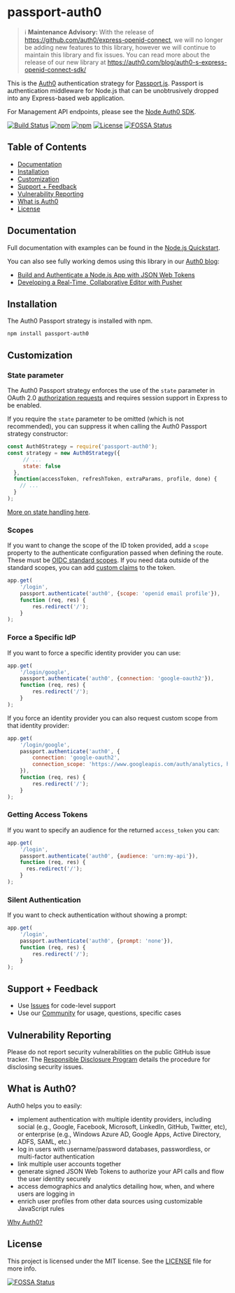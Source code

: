 # passport-auth0

> :information_source:  **Maintenance Advisory:**  With the release of https://github.com/auth0/express-openid-connect, we will no longer be adding new features to this library, however we will continue to maintain this library and fix issues.  You can read more about the release of our new library at https://auth0.com/blog/auth0-s-express-openid-connect-sdk/


This is the [Auth0](https://auth0.com/) authentication strategy for [Passport.js](http://passportjs.org/). Passport is authentication middleware for Node.js that can be unobtrusively dropped into any Express-based web application.

For Management API endpoints, please see the [Node Auth0 SDK](https://github.com/auth0/node-auth0).

[![Build Status](https://travis-ci.org/auth0/passport-auth0.svg?branch=master)](https://travis-ci.org/auth0/passport-auth0)
[![npm](https://img.shields.io/npm/v/passport-auth0)](https://npmjs.org/package/passport-auth0)
[![npm](https://img.shields.io/npm/dm/passport-auth0)](https://npmjs.org/package/passport-auth0)
[![License](http://img.shields.io/:license-mit-blue.svg?style=flat)](https://opensource.org/licenses/MIT)
[![FOSSA Status](https://app.fossa.com/api/projects/git%2Bgithub.com%2Fauth0%2Fpassport-auth0.svg?type=shield)](https://app.fossa.com/projects/git%2Bgithub.com%2Fauth0%2Fpassport-auth0?ref=badge_shield)

## Table of Contents

- [Documentation](#documentation)
- [Installation](#installation)
- [Customization](#customization)
- [Support + Feedback](#support--feedback)
- [Vulnerability Reporting](#vulnerability-reporting)
- [What is Auth0](#what-is-auth0)
- [License](#license)

## Documentation

Full documentation with examples can be found in the [Node.js Quickstart](https://auth0.com/docs/quickstart/webapp/nodejs). 

You can also see fully working demos using this library in our [Auth0 blog](https://auth0.com/blog/):

* [Build and Authenticate a Node.js App with JSON Web Tokens](https://auth0.com/blog/building-and-authenticating-nodejs-apps/#nodejs-directory-structure)
* [Developing a Real-Time, Collaborative Editor with Pusher](https://auth0.com/blog/developing-a-real-time-collaborative-editor-with-pusher/)

## Installation

The Auth0 Passport strategy is installed with npm. 

    npm install passport-auth0

## Customization

### State parameter

The Auth0 Passport strategy enforces the use of the `state` parameter in OAuth 2.0 [authorization requests](https://tools.ietf.org/html/rfc6749#section-4.1.1) and requires session support in Express to be enabled.

If you require the `state` parameter to be omitted (which is not recommended), you can suppress it when calling the Auth0 Passport strategy constructor:

```js
const Auth0Strategy = require('passport-auth0');
const strategy = new Auth0Strategy({
     // ...
     state: false
  },
  function(accessToken, refreshToken, extraParams, profile, done) {
    // ...
  }
);
```

[More on state handling here](https://github.com/auth0/passport-auth0/issues/40#issuecomment-511592801).

### Scopes

If you want to change the scope of the ID token provided, add a `scope` property to the authenticate configuration passed when defining the route. These must be [OIDC standard scopes](https://auth0.com/docs/scopes/current/oidc-scopes). If you need data outside of the standard scopes, you can add [custom claims](https://auth0.com/docs/scopes/current/custom-claims) to the token.

```js
app.get(
	'/login',
	passport.authenticate('auth0', {scope: 'openid email profile'}), 
	function (req, res) {
		res.redirect('/');
	}
);
```

### Force a Specific IdP

If you want to force a specific identity provider you can use:

```js
app.get(
	'/login/google',
	passport.authenticate('auth0', {connection: 'google-oauth2'}), 
	function (req, res) {
		res.redirect('/');
	}
);
```

If you force an identity provider you can also request custom scope from that identity provider:

```js
app.get(
	'/login/google', 
	passport.authenticate('auth0', {
		connection: 'google-oauth2',
		connection_scope: 'https://www.googleapis.com/auth/analytics, https://www.googleapis.com/auth/contacts.readonly'
	}), 
	function (req, res) {
		res.redirect('/');
	}
);
```

### Getting Access Tokens

If you want to specify an audience for the returned `access_token` you can:

```js
app.get(
	'/login',
	passport.authenticate('auth0', {audience: 'urn:my-api'}), 
	function (req, res) {
	  res.redirect('/');
	}
);
```

### Silent Authentication

If you want to check authentication without showing a prompt:

```js
app.get(
	'/login',
	passport.authenticate('auth0', {prompt: 'none'}), 
	function (req, res) {
		res.redirect('/');
	}
);
```

## Support + Feedback

- Use [Issues](https://github.com/auth0/passport-auth0/issues) for code-level support
- Use our [Community](https://community.auth0.com/) for usage, questions, specific cases

## Vulnerability Reporting

Please do not report security vulnerabilities on the public GitHub issue tracker. The [Responsible Disclosure Program](https://auth0.com/whitehat) details the procedure for disclosing security issues.

## What is Auth0?

Auth0 helps you to easily:

- implement authentication with multiple identity providers, including social (e.g., Google, Facebook, Microsoft, LinkedIn, GitHub, Twitter, etc), or enterprise (e.g., Windows Azure AD, Google Apps, Active Directory, ADFS, SAML, etc.)
- log in users with username/password databases, passwordless, or multi-factor authentication
- link multiple user accounts together
- generate signed JSON Web Tokens to authorize your API calls and flow the user identity securely
- access demographics and analytics detailing how, when, and where users are logging in
- enrich user profiles from other data sources using customizable JavaScript rules

[Why Auth0?](https://auth0.com/why-auth0)

## License

This project is licensed under the MIT license. See the [LICENSE](LICENSE) file for more info.


[![FOSSA Status](https://app.fossa.com/api/projects/git%2Bgithub.com%2Fauth0%2Fpassport-auth0.svg?type=large)](https://app.fossa.com/projects/git%2Bgithub.com%2Fauth0%2Fpassport-auth0?ref=badge_large)
